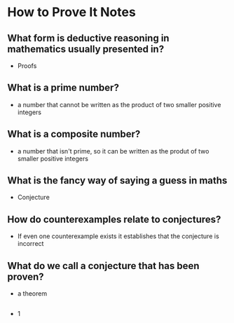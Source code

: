 # How to Prove It Notes

## What form is deductive reasoning in mathematics usually presented in?
- Proofs

## What is a prime number?
- a number that cannot be written as the product of two smaller positive integers

## What is a composite number?
- a number that isn't prime, so it can be written as the produt of two smaller positive integers

## What is the fancy way of saying a guess in maths 
- Conjecture

## How do counterexamples relate to conjectures?   
- If even one counterexample exists it establishes that the conjecture is incorrect

## What do we call a conjecture that has been proven?
- a theorem

## 
- 1